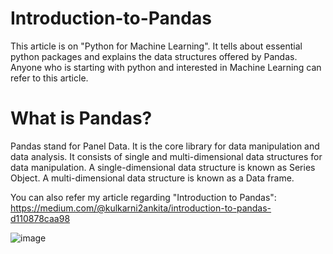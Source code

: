 # Introduction-to-Pandas
This article is on "Python for Machine Learning". It tells about essential python packages and explains the data structures offered by Pandas. Anyone who is starting with python and interested in Machine Learning can refer to this article.

# What is Pandas?
Pandas stand for Panel Data. It is the core library for data manipulation and data analysis.
It consists of single and multi-dimensional data structures for data manipulation.
A single-dimensional data structure is known as Series Object.
A multi-dimensional data structure is known as a Data frame.

You can also refer my article regarding "Introduction to Pandas": https://medium.com/@kulkarni2ankita/introduction-to-pandas-d110878caa98

 
![image](https://user-images.githubusercontent.com/83875977/161289414-2933c7d3-a949-4230-9e2d-0a7cae30baa6.png)
